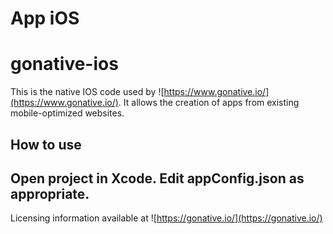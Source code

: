 # **App iOS** 

gonative-ios
============

This is the native IOS code used by ![https://www.gonative.io/](https://www.gonative.io/). It allows the creation of apps from existing mobile-optimized websites.

How to use
------------
## Open project in Xcode. Edit appConfig.json as appropriate.

Licensing information available at ![https://gonative.io/](https://gonative.io/)

